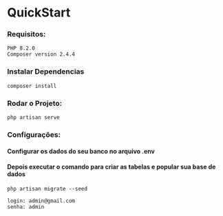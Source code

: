 # QuickStart


### Requisitos: 

```
PHP 8.2.0
Composer version 2.4.4
```


### Instalar Dependencias 

```
composer install
```

### Rodar o Projeto:

```
php artisan serve

```

### Configurações:
#### Configurar os dados do seu banco no arquivo .env
#### Depois executar o comando para criar as tabelas e popular sua base de dados
```
php artisan migrate --seed

```
```
login: admin@gmail.com
senha: admin

```
